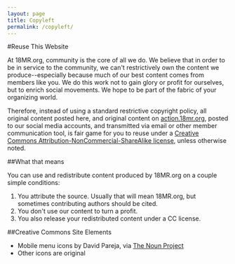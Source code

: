 ```yaml
---
layout: page
title: Copyleft
permalink: /copyleft/
---
```

#Reuse This Website

At 18MR.org, community is the core of all we do. We believe that in order to be in service to the community, we can't restrictively own the content we produce--especially because much of our best content comes from members like you. We do this work not to gain glory or profit for ourselves, but to enrich social movements. We hope to be part of the fabric of your organizing world.

Therefore, instead of using a standard restrictive copyright policy, all original content posted here, and original content on [action.18mr.org](http://action.18mr.org), posted to our social media accounts, and transmitted via email or other member communication tool, is fair game for you to reuse under a [Creative Commons Attribution-NonCommercial-ShareAlike license](http://creativecommons.org/licenses/by-nc-sa/4.0/), unless otherwise noted.

##What that means

You can use and redistribute content produced by 18MR.org on a couple simple conditions:

1. You attribute the source. Usually that will mean 18MR.org, but sometimes contributing authors should be cited.
2. You don't use our content to turn a profit.
3. You also release your redistributed content under a CC license.

##Creative Commons Site Elements

- Mobile menu icons by David Pareja, via [The Noun Project](http://thenounproject.com)
- Other icons are original